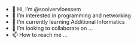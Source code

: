 - 👋 Hi, I’m @sooivervloessem
- 👀 I’m interested in programming and networking
- 🌱 I’m currently learning Additional Informatics
- 💞️ I’m looking to collaborate on ...
- 📫 How to reach me ...

<!---
sooivervloessem/sooivervloessem is a ✨ special ✨ repository because its `README.md` (this file) appears on your GitHub profile.
You can click the Preview link to take a look at your changes.
--->
